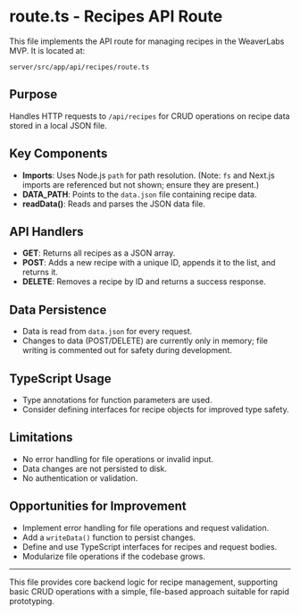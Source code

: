 # route.ts - Recipes API Route

This file implements the API route for managing recipes in the WeaverLabs MVP. It is located at:

`server/src/app/api/recipes/route.ts`

## Purpose
Handles HTTP requests to `/api/recipes` for CRUD operations on recipe data stored in a local JSON file.

## Key Components
- **Imports**: Uses Node.js `path` for path resolution. (Note: `fs` and Next.js imports are referenced but not shown; ensure they are present.)
- **DATA_PATH**: Points to the `data.json` file containing recipe data.
- **readData()**: Reads and parses the JSON data file.

## API Handlers
- **GET**: Returns all recipes as a JSON array.
- **POST**: Adds a new recipe with a unique ID, appends it to the list, and returns it.
- **DELETE**: Removes a recipe by ID and returns a success response.

## Data Persistence
- Data is read from `data.json` for every request.
- Changes to data (POST/DELETE) are currently only in memory; file writing is commented out for safety during development.

## TypeScript Usage
- Type annotations for function parameters are used.
- Consider defining interfaces for recipe objects for improved type safety.

## Limitations
- No error handling for file operations or invalid input.
- Data changes are not persisted to disk.
- No authentication or validation.

## Opportunities for Improvement
- Implement error handling for file operations and request validation.
- Add a `writeData()` function to persist changes.
- Define and use TypeScript interfaces for recipes and request bodies.
- Modularize file operations if the codebase grows.

---
This file provides core backend logic for recipe management, supporting basic CRUD operations with a simple, file-based approach suitable for rapid prototyping.

